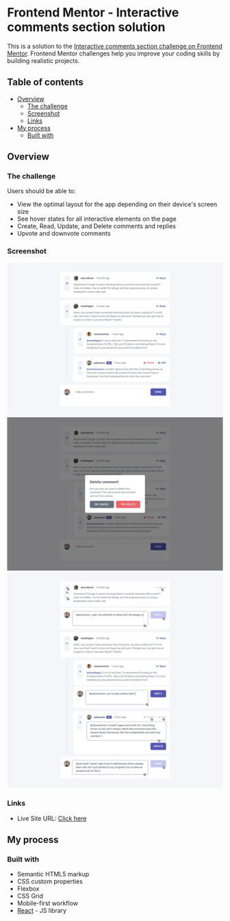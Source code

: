# Frontend Mentor - Interactive comments section solution

This is a solution to the [Interactive comments section challenge on Frontend Mentor](https://www.frontendmentor.io/challenges/interactive-comments-section-iG1RugEG9). Frontend Mentor challenges help you improve your coding skills by building realistic projects. 

## Table of contents

- [Overview](#overview)
  - [The challenge](#the-challenge)
  - [Screenshot](#screenshot)
  - [Links](#links)
- [My process](#my-process)
  - [Built with](#built-with)

## Overview

### The challenge

Users should be able to:

- View the optimal layout for the app depending on their device's screen size
- See hover states for all interactive elements on the page
- Create, Read, Update, and Delete comments and replies
- Upvote and downvote comments

### Screenshot

![Desktop design](https://github.com/thuytranj/Interactive-comments-section/blob/521e756144322f2c1d0d9aac245fe96461dac370/design/desktop-design.jpg)
![Desktop modal](https://github.com/thuytranj/Interactive-comments-section/blob/521e756144322f2c1d0d9aac245fe96461dac370/design/desktop-modal.jpg)
![Active states](https://github.com/thuytranj/Interactive-comments-section/blob/521e756144322f2c1d0d9aac245fe96461dac370/design/active-states.jpg)
### Links

- Live Site URL: [Click here](https://thuytranj.github.io/Interactive-comments-section/)

## My process

### Built with

- Semantic HTML5 markup
- CSS custom properties
- Flexbox
- CSS Grid
- Mobile-first workflow
- [React](https://reactjs.org/) - JS library
